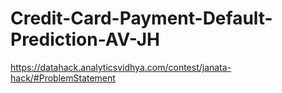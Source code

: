 # Credit-Card-Payment-Default-Prediction-AV-JH


https://datahack.analyticsvidhya.com/contest/janata-hack/#ProblemStatement
